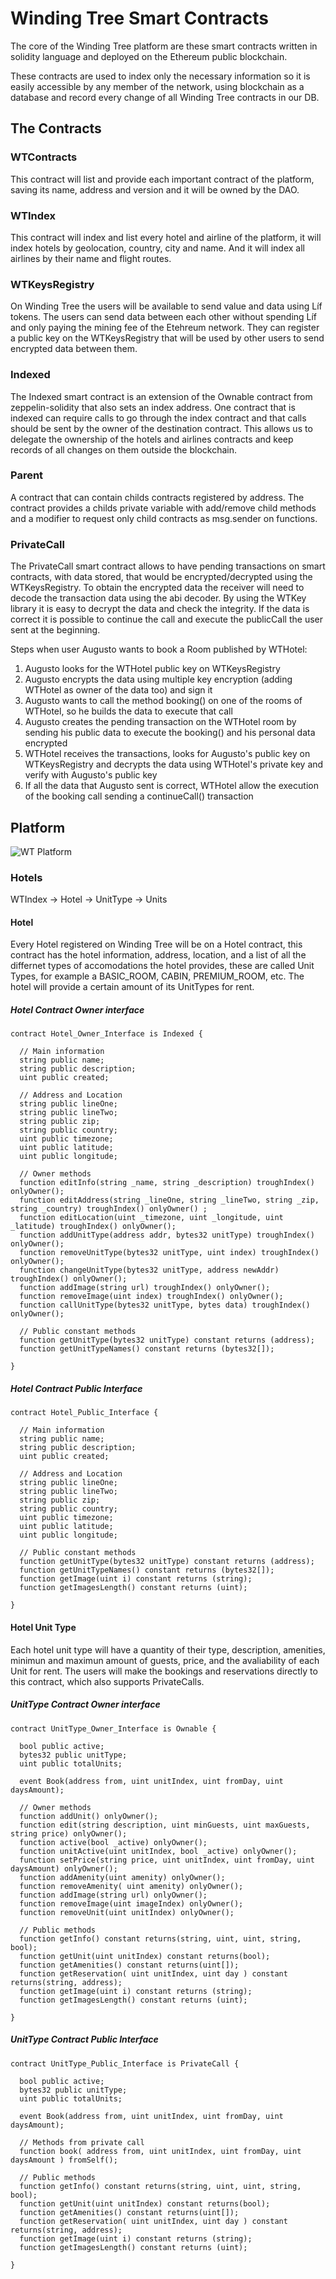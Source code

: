 # Winding Tree Smart Contracts

The core of the Winding Tree platform are these smart contracts written in solidity language and deployed on the Ethereum public blockchain.

These contracts are used to index only the necessary information so it is easily accessible by any member of the network, using blockchain as a database and record every change of all Winding Tree contracts in our DB.

## The Contracts

### WTContracts

This contract will list and provide each important contract of the platform, saving its name, address and version and it will be owned by the DAO.

### WTIndex

This contract will index and list every hotel and airline of the platform, it will index hotels by geolocation, country, city and name. And it will index all airlines by their name and flight routes.

### WTKeysRegistry

On Winding Tree the users will be available to send value and data using Líf tokens. The users can send data between each other without spending Líf and only paying the mining fee of the Etehreum network. They can register a public key on the WTKeysRegistry that will be used by other users to send encrypted data between them.

### Indexed

The Indexed smart contract is an extension of the Ownable contract from zeppelin-solidity that also sets an index address. One contract that is indexed can require calls to go through the index contract and that calls should be sent by the owner of the destination contract. This allows us to delegate the ownership of the hotels and airlines contracts and keep records of all changes on them outside the blockchain.

### Parent

A contract that can contain childs contracts registered by address. The contract provides a childs private variable with add/remove child methods and a modifier to request only child contracts as msg.sender on functions.

### PrivateCall

The PrivateCall smart contract allows to have pending transactions on smart contracts, with data stored, that would be encrypted/decrypted using the WTKeysRegistry. To obtain the encrypted data the receiver will need to decode the transaction data using the abi decoder. By using the WTKey library it is easy to decrypt the data and check the integrity. If the data is correct it is possible to continue the call and execute the publicCall the user sent at the beginning.

Steps when user Augusto wants to book a Room published by WTHotel:

1. Augusto looks for the WTHotel public key on WTKeysRegistry
2. Augusto encrypts the data using multiple key encryption (adding WTHotel as owner of the data too) and sign it
3. Augusto wants to call the method booking() on one of the rooms of WTHotel, so he builds the data to execute that call
4. Augusto creates the pending transaction on the WTHotel room by sending his public data to execute the booking() and his personal data encrypted
5. WTHotel receives the transactions, looks for Augusto's public key on WTKeysRegistry and decrypts the data using WTHotel's private key and verify with Augusto's public key
6. If all the data that Augusto sent is correct, WTHotel allow the execution of the booking call sending a continueCall() transaction

## Platform

![WT Platform](img/WT%20Platform.html.png)

### Hotels

WTIndex -> Hotel -> UnitType -> Units

#### Hotel

Every Hotel registered on Winding Tree will be on a Hotel contract, this contract has the hotel information, address, location, and a list of all the differnet types of accomodations the hotel provides, these are called Unit Types, for example a BASIC_ROOM, CABIN, PREMIUM_ROOM, etc. The hotel will provide a certain amount of its UnitTypes for rent.

##### Hotel Contract Owner interface

```
contract Hotel_Owner_Interface is Indexed {

  // Main information
  string public name;
  string public description;
  uint public created;

  // Address and Location
  string public lineOne;
  string public lineTwo;
  string public zip;
  string public country;
  uint public timezone;
  uint public latitude;
  uint public longitude;

  // Owner methods
  function editInfo(string _name, string _description) troughIndex() onlyOwner();
  function editAddress(string _lineOne, string _lineTwo, string _zip, string _country) troughIndex() onlyOwner() ;
  function editLocation(uint _timezone, uint _longitude, uint _latitude) troughIndex() onlyOwner();
  function addUnitType(address addr, bytes32 unitType) troughIndex() onlyOwner();
  function removeUnitType(bytes32 unitType, uint index) troughIndex() onlyOwner();
  function changeUnitType(bytes32 unitType, address newAddr) troughIndex() onlyOwner();
  function addImage(string url) troughIndex() onlyOwner();
  function removeImage(uint index) troughIndex() onlyOwner();
  function callUnitType(bytes32 unitType, bytes data) troughIndex() onlyOwner();

  // Public constant methods
  function getUnitType(bytes32 unitType) constant returns (address);
  function getUnitTypeNames() constant returns (bytes32[]);

}
```

##### Hotel Contract Public Interface

```
contract Hotel_Public_Interface {

  // Main information
  string public name;
  string public description;
  uint public created;

  // Address and Location
  string public lineOne;
  string public lineTwo;
  string public zip;
  string public country;
  uint public timezone;
  uint public latitude;
  uint public longitude;

  // Public constant methods
  function getUnitType(bytes32 unitType) constant returns (address);
  function getUnitTypeNames() constant returns (bytes32[]);
  function getImage(uint i) constant returns (string);
  function getImagesLength() constant returns (uint);

}
```

#### Hotel Unit Type

Each hotel unit type will have a quantity of their type, description, amenities, minimun and maximun amount of guests, price, and the avaliability of each Unit for rent. The users will make the bookings and reservations directly to this contract, which also supports PrivateCalls.

##### UnitType Contract Owner interface

```
contract UnitType_Owner_Interface is Ownable {

  bool public active;
  bytes32 public unitType;
  uint public totalUnits;

  event Book(address from, uint unitIndex, uint fromDay, uint daysAmount);

  // Owner methods
  function addUnit() onlyOwner();
  function edit(string description, uint minGuests, uint maxGuests, string price) onlyOwner();
  function active(bool _active) onlyOwner();
  function unitActive(uint unitIndex, bool _active) onlyOwner();
  function setPrice(string price, uint unitIndex, uint fromDay, uint daysAmount) onlyOwner();
  function addAmenity(uint amenity) onlyOwner();
  function removeAmenity( uint amenity) onlyOwner();
  function addImage(string url) onlyOwner();
  function removeImage(uint imageIndex) onlyOwner();
  function removeUnit(uint unitIndex) onlyOwner();

  // Public methods
  function getInfo() constant returns(string, uint, uint, string, bool);
  function getUnit(uint unitIndex) constant returns(bool);
  function getAmenities() constant returns(uint[]);
  function getReservation( uint unitIndex, uint day ) constant returns(string, address);
  function getImage(uint i) constant returns (string);
  function getImagesLength() constant returns (uint);

}
```

##### UnitType Contract Public Interface

```
contract UnitType_Public_Interface is PrivateCall {

  bool public active;
  bytes32 public unitType;
  uint public totalUnits;

  event Book(address from, uint unitIndex, uint fromDay, uint daysAmount);

  // Methods from private call
  function book( address from, uint unitIndex, uint fromDay, uint daysAmount ) fromSelf();

  // Public methods
  function getInfo() constant returns(string, uint, uint, string, bool);
  function getUnit(uint unitIndex) constant returns(bool);
  function getAmenities() constant returns(uint[]);
  function getReservation( uint unitIndex, uint day ) constant returns(string, address);
  function getImage(uint i) constant returns (string);
  function getImagesLength() constant returns (uint);

}
```
